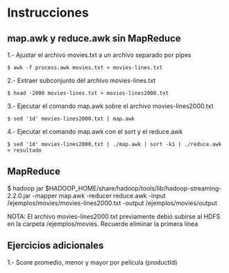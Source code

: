 # Instrucciones

## map.awk y reduce.awk sin MapReduce

1.- Ajustar el archivo movies.txt a un archivo separado por pipes
```
$ awk -f process.awk movies.txt > movies-lines.txt
```

2.- Extraer subconjunto del archivo movies-lines.txt
```
$ head -2000 movies-lines.txt > movies-lines2000.txt
```

3.- Ejecutar el comando map.awk sobre el archivo movies-lines2000.txt
```
$ sed '1d' movies-lines2000.txt | map.awk
```

4.- Ejecutar el comando map.awk con el sort y el reduce.awk 
```
$ sed '1d' movies-lines2000.txt | ./map.awk | sort -k1 | ./reduce.awk > resultado
```

## MapReduce

$ hadoop jar $HADOOP_HOME/share/hadoop/tools/lib/hadoop-streaming-2.2.0.jar -mapper map.awk -reducer reduce.awk -input /ejemplos/movies/movies-lines2000.txt -output /ejemplos/movies/output

NOTA: El archivo movies-lines2000.txt previamente debió subirse al HDFS en la carpeta /ejemplos/movies. Recuerde eliminar la primera línea

## Ejercicios adicionales

1.- Score promedio, menor y mayor por película (productId)
